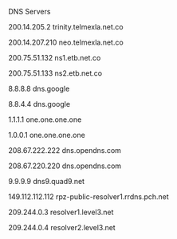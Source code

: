 DNS Servers

200.14.205.2
trinity.telmexla.net.co

200.14.207.210
neo.telmexla.net.co

200.75.51.132
ns1.etb.net.co

200.75.51.133
ns2.etb.net.co

8.8.8.8
dns.google

8.8.4.4
dns.google

1.1.1.1
one.one.one.one

1.0.0.1
one.one.one.one

208.67.222.222
dns.opendns.com

208.67.220.220
dns.opendns.com

9.9.9.9
dns9.quad9.net

149.112.112.112
rpz-public-resolver1.rrdns.pch.net

209.244.0.3
resolver1.level3.net

209.244.0.4
resolver2.level3.net
